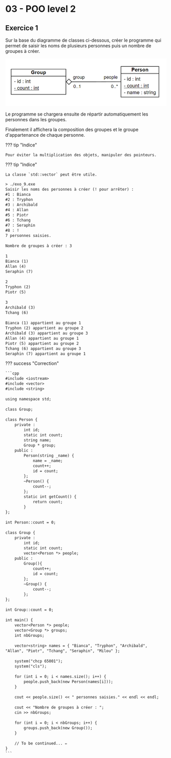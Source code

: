 # 03 - POO level 2

## Exercice 1

Sur la base du diagramme de classes ci-dessous, créer le programme qui permet de saisir les noms de plusieurs personnes puis un nombre de groupes à créer. 

![group_person.png](../images/cours/bts-2/30/group_person.png)

Le programme se chargera ensuite de répartir automatiquement les personnes dans les groupes. 

Finalement il affichera la composition des groupes et le groupe d'appartenance de chaque personne.

??? tip "Indice"
    
    Pour éviter la multiplication des objets, manipuler des pointeurs.
    
??? tip "Indice"
    
    La classe `std::vector` peut être utile.
    

```
> ./exo_9.exe
Saisir les noms des personnes à créer (! pour arrêter) :
#1 : Bianca
#2 : Tryphon
#3 : Archibald
#4 : Allan
#5 : Piotr
#6 : Tchang
#7 : Seraphin
#8 : !
7 personnes saisies.

Nombre de groupes à créer : 3

1
Bianca (1)
Allan (4)
Seraphin (7)

2
Tryphon (2)
Piotr (5)

3
Archibald (3)
Tchang (6)

Bianca (1) appartient au groupe 1
Tryphon (2) appartient au groupe 2
Archibald (3) appartient au groupe 3
Allan (4) appartient au groupe 1
Piotr (5) appartient au groupe 2
Tchang (6) appartient au groupe 3
Seraphin (7) appartient au groupe 1
```

??? success "Correction"

    ```cpp
    #include <iostream>
    #include <vector>
    #include <string>

    using namespace std;

    class Group;

    class Person {
        private :
            int id;
            static int count;
            string name;
            Group * group;
        public :
            Person(string _name) {
                name = _name;
                count++;
                id = count;
            };
            ~Person() {
                count--;
            };
            static int getCount() {
                return count;
            }
    };

    int Person::count = 0;

    class Group {
        private :
            int id;
            static int count;
            vector<Person *> people;
        public :
            Group(){
                count++;
                id = count;
            };
            ~Group() {
                count--;
            };
    };

    int Group::count = 0;

    int main() {
        vector<Person *> people;
        vector<Group *> groups;
        int nbGroups;

        vector<string> names = { "Bianca", "Tryphon", "Archibald", "Allan", "Piotr", "Tchang", "Seraphin", "Milou" };

        system("chcp 65001");
        system("cls");

        for (int i = 0; i < names.size(); i++) {
            people.push_back(new Person(names[i]));
        }

        cout << people.size() << " personnes saisies." << endl << endl;

        cout << "Nombre de groupes à créer : ";
        cin >> nbGroups;

        for (int i = 0; i < nbGroups; i++) {
            groups.push_back(new Group());
        }

        // To be continued... ✏️
    }
    ```

